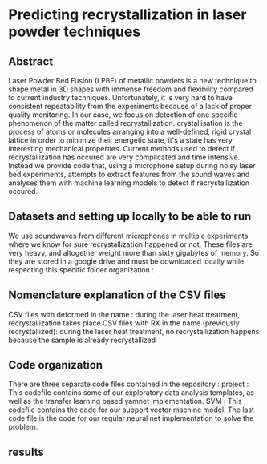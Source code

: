 # Predicting recrystallization in laser powder techniques

## Abstract
Laser Powder Bed Fusion (LPBF) of metallic powders is a new technique to shape metal in 3D shapes with immense freedom and flexibility compared to current industry techniques. Unfortunately, it is very hard to have consistent repeatability from the experiments because of a lack of proper quality monitoring. In our case, we focus on detection of one specific phenomenon of the matter called recrystallization. crystallisation is the process of atoms or molecules arranging into a well-defined, rigid crystal lattice in order to minimize their energetic state, it's a state has very interesting mechanical properties. Current methods used to detect if recrystallization has occured are very complicated and time intensive. Instead we provide code that, using a microphone setup during noisy laser bed experiments, attempts to extract features from the sound waves and analyses them with machine learning models to detect if recrystallization occured.

## Datasets and setting up locally to be able to run
We use soundwaves from different microphones in multiple experiments where we know for sure recrystallization happened or not. These files are very heavy, and altogether weight more than sixty gigabytes of memory. So they are stored in a google drive and must be downloaded locally while respecting this specific folder organization :


## Nomenclature explanation of the CSV files
CSV files with deformed in the name : during the laser heat treatment, recrystallization takes place
CSV files with RX in the name (previously recrystallized): during the laser heat treatment, no recrystallization happens because the sample is already recrystallized



## Code organization
There are three separate code files contained in the repository :
project : This codefile contains some of our exploratory data analysis templates, as well as the transfer learning based yamnet implementation.
SVM : This codefile contains the code for our support vector machine model.
The last code file is the code for our regular neural net implementation to solve the problem.

## results


